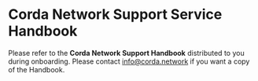 # Corda Network Support Service Handbook

Please refer to the **Corda Network Support Handbook** distributed to you during onboarding. Please contact info@corda.network if you want a copy of the Handbook.
